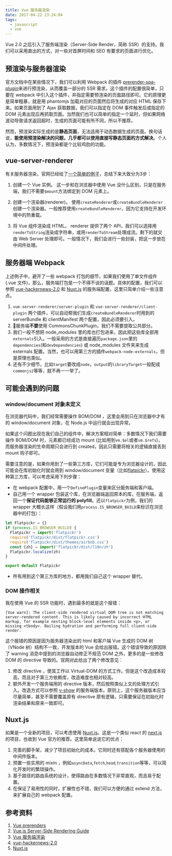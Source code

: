```yaml
---
title: Vue 服务器渲染
date: 2017-04-22 23:24:04
tags:
  - javascript
  - vue
---
```


Vue 2.0 之后引入了服务端渲染（Server-Side Render，简称 SSR）的支持。我们可以采用直出的方式，对一些对首屏时间和 SEO 有要求的页面进行优化。

## 预渲染与服务器渲染
官方文档中在某些情况下，我们可以利用 Webpack 的插件 [prerender-spa-plugin](https://github.com/chrisvfritz/prerender-spa-plugin)来进行预渲染，从而覆盖一部分的 SSR 需求。这个插件的配置很简单，只要在 webpack 中引入这个插件，并指定需要预渲染的页面路径即可。它的原理更是简单粗暴，就是用 phantomjs 加载对应的页面然后将生成的对应 HTML 保存下来。如果页面用到了 Ajax 获取数据，我们可以指定在 DOM 事件触发后或指定的 DOM 元素出现后再抓取页面。当然我们也可以简单的指定一个延时，但如果网络波动导致请求返回超时，生成的页面可能有所不同，所以不推荐。

然而，预渲染实际生成的是**静态页面**，无法适用于动态数据生成的页面。换句话说，**能使用预渲染解决的问题，几乎都可以使用直接写静态页面的方式解决**。个人认为，多数情况下，预渲染都是个比较鸡肋的功能。

## vue-server-renderer
有关服务器渲染，官网已经给了[一个简单的例子](https://cn.vuejs.org/v2/guide/ssr.html#通过Express-Web服务器实现简单的服务端渲染)，总结下来大致分为3步：
1. 创建一个 Vue 实例。
这一步和在浏览器中使用 Vue 没什么区别，只是在服务端，我们不需要`$mount`方法绑定到 DOM 元素上。

2. 创建一个渲染器(renderer)。
使用`createRenderer`或`createBundleRenderer`创建一个渲染器。一般推荐使用`createBundleRenderer`，因为它支持在开发环境中的热重载。

3. 将 Vue 组件渲染成 HTML。
renderer 提供了两个 API，我们可以选择用`renderToString`渲染成字符串，或用`renderToStream`处理成流。剩下的就交由 Web Server 处理即可。一般情况下，我们会进行一些封装，把这一步放在中间件处理。

## 服务器端 Webpack
上述例子中，避开了一些 webpack 打包的细节，如果我们使用了单文件组件(.vue 文件)，那么，服务端打包是一个不得不谈的话题。具体的配置，我们可以参照 [vue-hackernews-2.0](https://github.com/vuejs/vue-hackernews-2.0/blob/master/build/webpack.server.config.js) 和 [Nuxt.js](https://github.com/nuxt/nuxt.js/blob/master/lib/webpack/server.config.js) 的服务端配置，这里只简单介绍一些注意点。

1. `vue-server-renderer/server-plugin` 和 `vue-server-renderer/client-plugin` 两个插件，可以自动帮我们生成`createBundleRenderer`时用到的 serverBundle 和 clientManifest 两个配置，因此必须要引入。
2. 服务端**不要**使用 CommonsChunkPlugin，我们不需要提取公共部分。
3. 我们一般不想把 node_modules 里的库也打包进来，因此把这些库全部用`externals`引入。一般采用的方式是直接遍历`package.json`里的`dependencies`(和`devDependencies`) 或 node_modules 文件夹来生成 externals 配置。当然，也可以用第三方的插件`webpack-node-externals`，但是原理也类似。
4. 还有不少细节，比如`target`要改成`node`，`output`的`libraryTarget`一般配成`commonjs2`等等，就不再一一举了。

## 可能会遇到的问题
### window/document 对象未定义
在浏览器代码中，我们经常需要操作 BOM/DOM ，这里会用到只在浏览器中才有的 window/document 对象，在 Node.js 中运行就会出现异常。

如果这个问题出现在我们自己的组件中，解决方案相对简单：多数情况下我们需要操作 BOM/DOM 时，元素都已经成功 mount (比如用到`vm.$el`或者`vm.$refs`)，而服务器渲染的生命周期只会进行到 created，因此只需要将相关的逻辑直接丢到 mount 钩子即可。

需要注意的是，如果你用到了一些第三方库，它们可能是专为浏览器设计的，因此可能会在库初始化时就会用到 window/document 变量（比如[flatpickr](https://github.com/chmln/flatpickr)）。使用这种第三方库，可以考虑采用下列步骤：
- 在 webpack 配置中，用一个`DefinePlugin`变量来区分服务端和客户端。
- 自己用一个 wrapper 包装这个库，在浏览器端返回原本的库，在服务端，返回一个**保证代码能够正常运行的 polyfill**。还以`flatpickr`为例，我们的 wrapper 大概长这样（假设我们用`process.IS_BROWSER_BUILD`来标识在浏览器中的打包）：

```javascript
let Flatpickr = {}
if (process.IS_BROWSER_BUILD) {
  Flatpickr = import('flatpickr')
  require('flatpickr/dist/flatpickr.css')
  require('flatpickr/dist/themes/airbnb.css')
  const {zh} = import('flatpickr/dist/l10n/zh')
  Flatpickr.localize(zh)
}

export default Flatpickr
```
- 所有用到这个第三方库的地方，都用我们自己这个 wrapper 替代。

### DOM 操作相关
我在使用 Vue 的 SSR 功能时，遇到最多的就是这个报错：
```
[Vue warn]: The client-side rendered virtual DOM tree is not matching server-rendered content. This is likely caused by incorrect HTML markup, for example nesting block-level elements inside <p>, or missing <tbody>. Bailing hydration and performing full client-side render.
```
这个报错的原因是因为服务器渲染出的 html 和客户端 Vue 生成的 DOM 树（VNode 树）结构不一致，开发版本的 Vue 会给出报错。这个错误导致的原因除了 warning 消息中提到的浏览器自动修正不规范 DOM 之外，更多的是一些修改 DOM 的 directive 导致的。官网对此给出了两个修改意见：
1. 修改 directive ，使其工作以 Virtual-DOM 的方式工作。但是这个改造成本较高，而且对于第三方依赖库，改造难度也相对较高。
2. 额外开发一个服务端用的 directive 版本，然后按照类似上文的处理方式引入。改造方式可以参照 [v-show](https://github.com/vuejs/vue/blob/dev/src/platforms/web/server/directives/show.js) 的服务端版本。原则上，这个服务器版本应当尽量简单，甚至不需要覆盖原有 directive 原有逻辑，只需要保证在初始化时渲染结果和原来一致即可。

## Nuxt.js
如果是一个全新的项目，可以考虑使用 [Nuxt.js](https://github.com/nuxt/nuxt.js)。这是一个类似 react 的 [next.js](https://github.com/zeit/next.js) 的项目，也收到 Vue 官方的推荐。这里简单说说它的优点：
1. 完善的脚手架，减少了项目初始化的成本。它同时还有搭配各个服务器使用的中间件版本。
2. 预置一些实用的 mixin ，例如`asyncData`,`fetch`,`head`,`transition`等等，可以简化开发时的繁琐操作。
3. 基于路径的路由系统的设计，使得路由在多数情况下非常直观，而且易于配置。
4. 在保证了易用性的同时，扩展性也不错，我们可以方便的通过 extend 方法，来扩展自己的 webpack 配置。

## 参考资料
1. [Vue prerenders](https://github.com/chrisvfritz/prerender-spa-plugin)
2. [Vue.js Server-Side Rendering Guide](https://ssr.vuejs.org/en/)
3. [Vue 服务端渲染](https://cn.vuejs.org/v2/guide/ssr.html)
4. [vue-hackernews-2.0](https://github.com/vuejs/vue-hackernews-2.0)
5. [Nuxt.js](https://nuxtjs.org)
